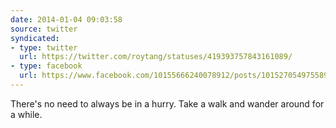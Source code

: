 ```yaml
---
date: 2014-01-04 09:03:58
source: twitter
syndicated:
- type: twitter
  url: https://twitter.com/roytang/statuses/419393757843161089/
- type: facebook
  url: https://www.facebook.com/10155666240078912/posts/10152705497558912
---
```


There's no need to always be in a hurry. Take a walk and wander around for a while.